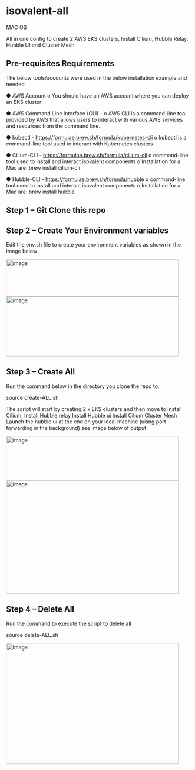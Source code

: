 # isovalent-all
MAC OS

All in one config to create 2 AWS EKS clusters, Install Cilium, Hubble Relay, Hubble UI and Cluster Mesh


Pre-requisites Requirements
---------------------------

The below tools/accounts were used in the below installation example and needed


●	AWS Account
o	  You should have an AWS account where you can deploy an EKS cluster

●	AWS Command Line Interface (CLI) - 
o	  AWS CLI is a command-line tool provided by AWS that allows users to interact with various AWS services and resources from the command line. 

●	kubectl - https://formulae.brew.sh/formula/kubernetes-cli
o	  kubectl is a command-line tool used to interact with Kubernetes clusters

●	Cilium-CLI - https://formulae.brew.sh/formula/cilium-cli
o	  command-line tool used to install and interact isovalent components
o	Installation for a Mac are: brew install cilium-cli

●	Hubble-CLI - https://formulae.brew.sh/formula/hubble
o	 command-line tool used to install and interact isovalent components
o	 Installation for a Mac are: brew install hubble


Step 1 – Git Clone this repo
-----------------------------

Step 2 – Create Your Environment variables
------------------------------------------
Edit the env.sh file to create your environment variables as shown in the image below

<img width="468" height="101" alt="image" src="https://github.com/user-attachments/assets/5427e4d9-4ff7-4c29-baac-a8eaac771563" />

<img width="468" height="162" alt="image" src="https://github.com/user-attachments/assets/3513ab73-dbb6-4231-b7d6-85cd55ece301" />

Step 3 – Create All
-------------------
Run the command below in the directory you clone the repo to:

source create-ALL.sh

The script will start by creating 
2 x EKS clusters and then move to 
Install Cilium, 
Install Hubble relay
Install Hubble ui
Install Cilium Cluster Mesh
Launch the hubble ui at the end on your local machine (uisng port forwarding in the background) see image below of output

<img width="468" height="119" alt="image" src="https://github.com/user-attachments/assets/808709a5-af60-4701-90e4-51eba5ea3f08" />

<img width="468" height="307" alt="image" src="https://github.com/user-attachments/assets/54e45a45-7591-4891-9b04-7cf29e592892" />

Step 4 – Delete All
-------------------
Run the command to execute the script to delete all 

source delete-ALL.sh

<img width="468" height="327" alt="image" src="https://github.com/user-attachments/assets/bf8ae242-1206-43ce-860d-375c14303633" />












